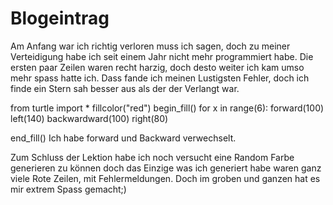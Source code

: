 # Blogeintrag
Am Anfang war ich richtig verloren muss ich sagen, doch zu meiner Verteidigung habe ich seit einem Jahr nicht mehr programmiert habe. 
Die ersten paar Zeilen waren recht harzig, doch desto weiter ich kam umso mehr spass hatte ich. 
Dass fande ich meinen Lustigsten Fehler, doch ich finde ein Stern sah besser aus als der der Verlangt war.

from turtle import *
fillcolor("red")
begin_fill()
for x in range(6):
    forward(100)
    left(140)
    backwardward(100)
    right(80)
    
end_fill()
Ich habe forward und Backward verwechselt. 

Zum Schluss der Lektion habe ich noch versucht eine Random Farbe generieren zu können doch das Einzige was ich generiert habe waren ganz viele Rote Zeilen, mit Fehlermeldungen.
Doch im groben und ganzen hat es mir extrem Spass gemacht;)